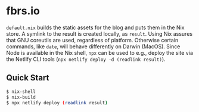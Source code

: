 # fbrs.io

`default.nix` builds the static assets for the blog and puts them in the Nix store. A symlink to the result is created locally, as `result`. Using Nix assures that GNU coreutils are used, regardless of platform. Otherwise certain commands, like `date`, will behave differently on Darwin (MacOS). Since Node is available in the Nix shell, `npx` can be used to e.g., deploy the site via the Netlify CLI tools (`npx netlify deploy -d (readlink result)`).

## Quick Start

```sh
$ nix-shell
$ nix-build
$ npx netlify deploy (readlink result)
```
